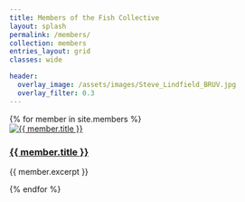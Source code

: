 ```yaml
---
title: Members of the Fish Collective
layout: splash
permalink: /members/
collection: members
entries_layout: grid
classes: wide

header:
  overlay_image: /assets/images/Steve_Lindfield_BRUV.jpg
  overlay_filter: 0.3
---
```


<div class="members-grid">
  {% for member in site.members %}
    <div class="member-card">
      <a href="{{ member.external_url | default: member.url }}" target="_blank" rel="noopener">
        <img src="{{ member.image }}" alt="{{ member.title }}">
        <h3>{{ member.title }}</h3>
      </a>
      <p class="member-subtitle">{{ member.excerpt }}</p>
    </div>
  {% endfor %}
</div>


